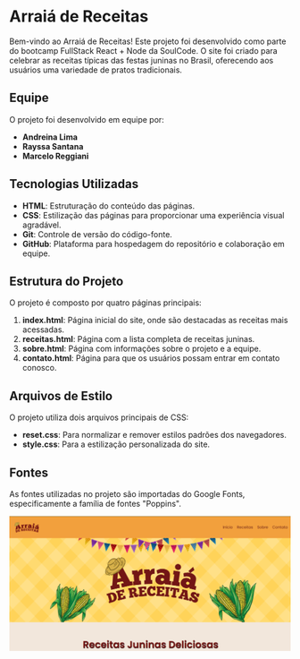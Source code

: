 # Arraiá de Receitas

Bem-vindo ao Arraiá de Receitas! Este projeto foi desenvolvido como parte do bootcamp FullStack React + Node da SoulCode. O site foi criado para celebrar as receitas típicas das festas juninas no Brasil, oferecendo aos usuários uma variedade de pratos tradicionais.

## Equipe

O projeto foi desenvolvido em equipe por:
- **Andreina Lima**
- **Rayssa Santana**
- **Marcelo Reggiani**

## Tecnologias Utilizadas

- **HTML**: Estruturação do conteúdo das páginas.
- **CSS**: Estilização das páginas para proporcionar uma experiência visual agradável.
- **Git**: Controle de versão do código-fonte.
- **GitHub**: Plataforma para hospedagem do repositório e colaboração em equipe.

## Estrutura do Projeto

O projeto é composto por quatro páginas principais:

1. **index.html**: Página inicial do site, onde são destacadas as receitas mais acessadas.
2. **receitas.html**: Página com a lista completa de receitas juninas.
3. **sobre.html**: Página com informações sobre o projeto e a equipe.
4. **contato.html**: Página para que os usuários possam entrar em contato conosco.

## Arquivos de Estilo

O projeto utiliza dois arquivos principais de CSS:

- **reset.css**: Para normalizar e remover estilos padrões dos navegadores.
- **style.css**: Para a estilização personalizada do site.

## Fontes

As fontes utilizadas no projeto são importadas do Google Fonts, especificamente a família de fontes "Poppins".

<p align="center" >
     <img width="600" heigth="600" src="https://github.com/AndreinaLima/atividade-semana-2/blob/main/img/arraia.png">
</p>
